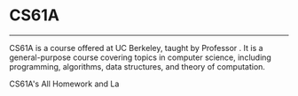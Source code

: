 # CS61A
---
CS61A is a course offered at UC Berkeley, taught by Professor <NAME>. It is a general-purpose course covering topics in computer science, including programming, algorithms, data structures, and theory of computation.

CS61A's All Homework and La